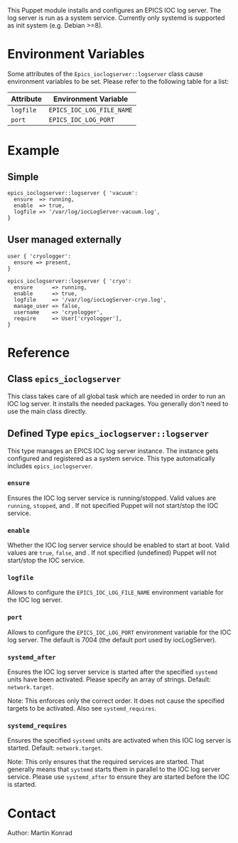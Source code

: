 This Puppet module installs and configures an EPICS IOC log server. The log
server is run as a system service. Currently only systemd is supported as init
system (e.g. Debian >=8).

# Environment Variables

Some attributes of the `Epics_ioclogserver::logserver` class cause environment
variables to be set. Please refer to the following table for a list:

| Attribute | Environment Variable      |
|-----------|---------------------------|
| `logfile` | `EPICS_IOC_LOG_FILE_NAME` |
| `port`    | `EPICS_IOC_LOG_PORT`      |

# Example

## Simple

```
epics_ioclogserver::logserver { 'vacuum':
  ensure  => running,
  enable  => true,
  logfile => '/var/log/iocLogServer-vacuum.log',
}
```

## User managed externally

```
user { 'cryologger':
  ensure => present,
}

epics_ioclogserver::logserver { 'cryo':
  ensure      => running,
  enable      => true,
  logfile     => '/var/log/iocLogServer-cryo.log',
  manage_user => false,
  username    => 'cryologger',
  require     => User['cryologger'],
}
```

# Reference

## Class `epics_ioclogserver`

This class takes care of all global task which are needed in order to run an IOC
log server. It installs the needed packages. You generally don't need to use the
main class directly.

## Defined Type `epics_ioclogserver::logserver`

This type manages an EPICS IOC log server instance. The instance gets configured
and registered as a system service. This type automatically includes
`epics_ioclogserver`.

### `ensure`

Ensures the IOC log server service is running/stopped. Valid values are
`running`, `stopped`, and <undefined>. If not specified Puppet will not
start/stop the IOC service.

### `enable`

Whether the IOC log server service should be enabled to start at boot. Valid
values are `true`, `false`, and <undefined>. If not specified (undefined) Puppet
will not start/stop the IOC service.

### `logfile`

Allows to configure the `EPICS_IOC_LOG_FILE_NAME` environment variable for the IOC
log server.

### `port`

Allows to configure the `EPICS_IOC_LOG_PORT` environment variable for the IOC
log server. The default is 7004 (the default port used by iocLogServer).

### `systemd_after`

Ensures the IOC log server service is started after the specified `systemd`
units have been activated. Please specify an array of strings. Default:
`network.target`.

Note: This enforces only the correct order. It does not cause the specified
targets to be activated. Also see `systemd_requires`.

### `systemd_requires`

Ensures the specified `systemd` units are activated when this IOC log server is
started. Default: `network.target`.

Note: This only ensures that the required services are started. That generally
means that `systemd` starts them in parallel to the IOC log server service.
Please use `systemd_after` to ensure they are started before the IOC is started.

# Contact

Author: Martin Konrad <konrad at frib.msu.edu>